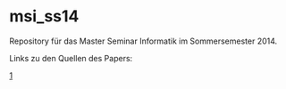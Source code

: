 msi_ss14
========

Repository für das Master Seminar Informatik im Sommersemester 2014.

Links zu den Quellen des Papers:

[1](http://research.microsoft.com/en-us/people/aguilera/walter-sosp2011.pdf "Test")

